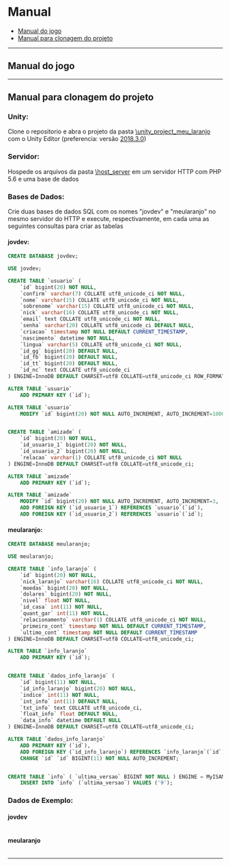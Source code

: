 # Manual
- [Manual do jogo](#manual-do-jogo)
- [Manual para clonagem do projeto](#manual-para-clonagem-do-projeto)
---
## Manual do jogo
---
## Manual para clonagem do projeto

### Unity:

Clone o repositorio e abra o projeto da pasta [\unity_project_meu_laranjo](..\unity_project_meu_laranjo) com o Unity Editor (preferencia: versão [2018.3.0](https://unity3d.com/pt/get-unity/download/archive))

### Servidor:

Hospede os arquivos da pasta [\host_server](..\host_server) em um servidor HTTP com PHP 5.6 e uma base de dados

### Bases de Dados:
Crie duas bases de dados SQL com os nomes "jovdev" e "meularanjo" no mesmo servidor do HTTP e execute, respectivamente, em cada uma as seguintes consultas para criar as tabelas

#### jovdev:
~~~~sql
CREATE DATABASE jovdev;

USE jovdev;

CREATE TABLE `usuario` (
    `id` bigint(20) NOT NULL,
    `confirm` varchar(7) COLLATE utf8_unicode_ci NOT NULL,
    `nome` varchar(15) COLLATE utf8_unicode_ci NOT NULL,
    `sobrenome` varchar(15) COLLATE utf8_unicode_ci NOT NULL,
    `nick` varchar(16) COLLATE utf8_unicode_ci NOT NULL,
    `email` text COLLATE utf8_unicode_ci NOT NULL,
    `senha` varchar(20) COLLATE utf8_unicode_ci DEFAULT NULL,
    `criacao` timestamp NOT NULL DEFAULT CURRENT_TIMESTAMP,
    `nascimento` datetime NOT NULL,
    `lingua` varchar(5) COLLATE utf8_unicode_ci NOT NULL,
    `id_gg` bigint(20) DEFAULT NULL,
    `id_fb` bigint(20) DEFAULT NULL,
    `id_tt` bigint(20) DEFAULT NULL,
    `id_nc` text COLLATE utf8_unicode_ci
) ENGINE=InnoDB DEFAULT CHARSET=utf8 COLLATE=utf8_unicode_ci ROW_FORMAT=COMPACT;

ALTER TABLE `usuario`
    ADD PRIMARY KEY (`id`);

ALTER TABLE `usuario`
    MODIFY `id` bigint(20) NOT NULL AUTO_INCREMENT, AUTO_INCREMENT=100000000000000;COMMIT;


CREATE TABLE `amizade` (
    `id` bigint(20) NOT NULL,
    `id_usuario_1` bigint(20) NOT NULL,
    `id_usuario_2` bigint(20) NOT NULL,
    `relacao` varchar(1) COLLATE utf8_unicode_ci NOT NULL
) ENGINE=InnoDB DEFAULT CHARSET=utf8 COLLATE=utf8_unicode_ci;

ALTER TABLE `amizade`
    ADD PRIMARY KEY (`id`);

ALTER TABLE `amizade`
    MODIFY `id` bigint(20) NOT NULL AUTO_INCREMENT, AUTO_INCREMENT=3,
    ADD FOREIGN KEY (`id_usuario_1`) REFERENCES `usuario`(`id`),
    ADD FOREIGN KEY (`id_usuario_2`) REFERENCES `usuario`(`id`);
~~~~

#### meularanjo:

~~~~sql
CREATE DATABASE meularanjo;

USE meularanjo;

CREATE TABLE `info_laranjo` (
    `id` bigint(20) NOT NULL,
    `nick_laranjo` varchar(16) COLLATE utf8_unicode_ci NOT NULL,
    `moedas` bigint(20) NOT NULL,
    `dolares` bigint(20) NOT NULL,
    `nivel` float NOT NULL,
    `id_casa` int(11) NOT NULL,
    `quant_gar` int(11) NOT NULL,
    `relacionamento` varchar(1) COLLATE utf8_unicode_ci NOT NULL,
    `primeiro_cont` timestamp NOT NULL DEFAULT CURRENT_TIMESTAMP,
    `ultimo_cont` timestamp NOT NULL DEFAULT CURRENT_TIMESTAMP
) ENGINE=InnoDB DEFAULT CHARSET=utf8 COLLATE=utf8_unicode_ci;

ALTER TABLE `info_laranjo`
    ADD PRIMARY KEY (`id`);


CREATE TABLE `dados_info_laranjo` (
    `id` bigint(11) NOT NULL,
    `id_info_laranjo` bigint(20) NOT NULL,
    `indice` int(11) NOT NULL,
    `int_info` int(11) DEFAULT NULL,
    `txt_info` text COLLATE utf8_unicode_ci,
    `float_info` float DEFAULT NULL,
    `data_info` datetime DEFAULT NULL
) ENGINE=InnoDB DEFAULT CHARSET=utf8 COLLATE=utf8_unicode_ci;

ALTER TABLE `dados_info_laranjo`
    ADD PRIMARY KEY (`id`),
    ADD FOREIGN KEY (`id_info_laranjo`) REFERENCES `info_laranjo`(`id`),
    CHANGE `id` `id` BIGINT(11) NOT NULL AUTO_INCREMENT;


CREATE TABLE `info` ( `ultima_versao` BIGINT NOT NULL ) ENGINE = MyISAM;
    INSERT INTO `info` (`ultima_versao`) VALUES ('9');
~~~~

### Dados de Exemplo:

#### jovdev

~~~~sql
~~~~

#### meularanjo

~~~~sql
~~~~

---